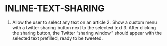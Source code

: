 # INLINE-TEXT-SHARING
1. Allow the user to select any text on an article  2. Show a custom menu with a twitter sharing button next to the selected text  3. After clicking the sharing button, the Twitter “sharing window” should appear with the selected text prefilled, ready to be tweeted.
